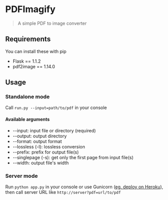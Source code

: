 # PDFImagify

> A simple PDF to image converter

## Requirements

You can install these with pip

- Flask == 1.1.2
- pdf2image == 1.14.0

## Usage

### Standalone mode

Call `run.py --input=path/to/pdf` in your console

#### Available arguments

- --input: input file or directory (required)
- --output: output directory
- --format: output format
- --lossless (-l): lossless conversion
- --prefix: prefix for output file(s)
- --singlepage (-s): get only the first page from input file(s)
- --width: output file's width

### Server mode

Run `python app.py` in your console or use Gunicorn ([eg. deploy on Heroku](https://devcenter.heroku.com/articles/python-gunicorn)), then call server URL like `http://server?pdf=url/to/pdf`
